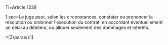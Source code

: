 Ti=Article 1228

1.sec=Le juge peut, selon les circonstances, constater ou prononcer la résolution ou ordonner l'exécution du contrat, en accordant éventuellement un délai au débiteur, ou allouer seulement des dommages et intérêts.

=[Z/paras/s1]